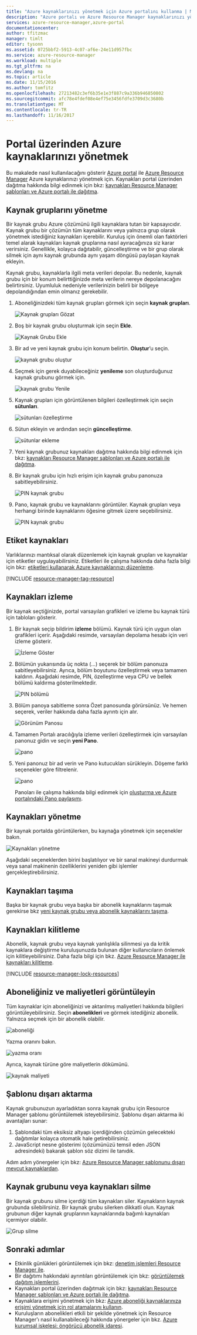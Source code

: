 ```yaml
---
title: "Azure kaynaklarınızı yönetmek için Azure portalını kullanma | Microsoft Docs"
description: "Azure portalı ve Azure Resource Manager kaynaklarınızı yönetmek için kullanın. Kaynakları izlemek için Panolar ile çalışmaya nasıl gösterir."
services: azure-resource-manager,azure-portal
documentationcenter: 
author: tfitzmac
manager: timlt
editor: tysonn
ms.assetid: 0725bbf2-5913-4c07-af6e-24e11d957fbc
ms.service: azure-resource-manager
ms.workload: multiple
ms.tgt_pltfrm: na
ms.devlang: na
ms.topic: article
ms.date: 11/15/2016
ms.author: tomfitz
ms.openlocfilehash: 27213482c3ef6b35e1e3f887c9a336b946850802
ms.sourcegitcommit: afc78e4fdef08e4ef75e3456fdfe3709d3c3680b
ms.translationtype: MT
ms.contentlocale: tr-TR
ms.lasthandoff: 11/16/2017
---
```

# <a name="manage-azure-resources-through-portal"></a>Portal üzerinden Azure kaynaklarınızı yönetmek

Bu makalede nasıl kullanılacağını gösterir [Azure portal](https://portal.azure.com) ile [Azure Resource Manager](resource-group-overview.md) Azure kaynaklarınızı yönetmek için. Kaynakları portal üzerinden dağıtma hakkında bilgi edinmek için bkz: [kaynakları Resource Manager şablonları ve Azure portalı ile dağıtma](resource-group-template-deploy-portal.md).

## <a name="manage-resource-groups"></a>Kaynak gruplarını yönetme

Bir kaynak grubu Azure çözümünü ilgili kaynaklara tutan bir kapsayıcıdır. Kaynak grubu bir çözümün tüm kaynaklarını veya yalnızca grup olarak yönetmek istediğiniz kaynakları içerebilir. Kuruluş için önemli olan faktörleri temel alarak kaynakları kaynak gruplarına nasıl ayıracağınıza siz karar verirsiniz. Genellikle, kolayca dağıtabilir, güncelleştirme ve bir grup olarak silmek için aynı kaynak grubunda aynı yaşam döngüsü paylaşan kaynak ekleyin. 

Kaynak grubu, kaynaklarla ilgili meta verileri depolar. Bu nedenle, kaynak grubu için bir konum belirttiğinizde meta verilerin nereye depolanacağını belirtirsiniz. Uyumluluk nedeniyle verilerinizin belirli bir bölgeye depolandığından emin olmanız gerekebilir.

1. Aboneliğinizdeki tüm kaynak grupları görmek için seçin **kaynak grupları**.
   
    ![Kaynak grupları Gözat](./media/resource-group-portal/browse-groups.png)
2. Boş bir kaynak grubu oluşturmak için seçin **Ekle**.
   
    ![Kaynak Grubu Ekle](./media/resource-group-portal/add-resource-group.png)
3. Bir ad ve yeni kaynak grubu için konum belirtin. **Oluştur**’u seçin.
   
    ![kaynak grubu oluştur](./media/resource-group-portal/create-empty-group.png)
4. Seçmek için gerek duyabileceğiniz **yenileme** son oluşturduğunuz kaynak grubunu görmek için.
   
    ![kaynak grubu Yenile](./media/resource-group-portal/refresh-resource-groups.png)
5. Kaynak grupları için görüntülenen bilgileri özelleştirmek için seçin **sütunları**.
   
    ![sütunları özelleştirme](./media/resource-group-portal/select-columns.png)
6. Sütun ekleyin ve ardından seçin **güncelleştirme**.
   
    ![sütunlar ekleme](./media/resource-group-portal/add-columns.png)
7. Yeni kaynak grubunuz kaynakları dağıtma hakkında bilgi edinmek için bkz: [kaynakları Resource Manager şablonları ve Azure portalı ile dağıtma](resource-group-template-deploy-portal.md).
8. Bir kaynak grubu için hızlı erişim için kaynak grubu panonuza sabitleyebilirsiniz.
   
    ![PIN kaynak grubu](./media/resource-group-portal/pin-group.png)
9. Pano, kaynak grubu ve kaynaklarını görüntüler. Kaynak grupları veya herhangi birinde kaynaklarını öğesine gitmek üzere seçebilirsiniz.
   
    ![PIN kaynak grubu](./media/resource-group-portal/show-resource-group-dashboard.png)

## <a name="tag-resources"></a>Etiket kaynakları
Varlıklarınızı mantıksal olarak düzenlemek için kaynak grupları ve kaynaklar için etiketler uygulayabilirsiniz. Etiketleri ile çalışma hakkında daha fazla bilgi için bkz: [etiketleri kullanarak Azure kaynaklarınızı düzenleme](resource-group-using-tags.md).

[!INCLUDE [resource-manager-tag-resource](../../includes/resource-manager-tag-resources.md)]

## <a name="monitor-resources"></a>Kaynakları izleme
Bir kaynak seçtiğinizde, portal varsayılan grafikleri ve izleme bu kaynak türü için tabloları gösterir.

1. Bir kaynak seçip bildirim **izleme** bölümü. Kaynak türü için uygun olan grafikleri içerir. Aşağıdaki resimde, varsayılan depolama hesabı için veri izleme gösterir.
   
    ![İzleme Göster](./media/resource-group-portal/show-monitoring.png)
2. Bölümün yukarısında üç nokta (...) seçerek bir bölüm panonuza sabitleyebilirsiniz. Ayrıca, bölüm boyutunu özelleştirmek veya tamamen kaldırın. Aşağıdaki resimde, PIN, özelleştirme veya CPU ve bellek bölümü kaldırma gösterilmektedir.
   
    ![PIN bölümü](./media/resource-group-portal/pin-cpu-section.png)
3. Bölüm panoya sabitleme sonra Özet panosunda görürsünüz. Ve hemen seçerek, veriler hakkında daha fazla ayrıntı için alır.
   
    ![Görünüm Panosu](./media/resource-group-portal/view-startboard.png)
4. Tamamen Portalı aracılığıyla izleme verileri özelleştirmek için varsayılan panonuz gidin ve seçin **yeni Pano**.
   
    ![pano](./media/resource-group-portal/dashboard.png)
5. Yeni panonuz bir ad verin ve Pano kutucukları sürükleyin. Döşeme farklı seçenekler göre filtrelenir.
   
    ![pano](./media/resource-group-portal/create-dashboard.png)
   
     Panoları ile çalışma hakkında bilgi edinmek için [oluşturma ve Azure portalındaki Pano paylaşımı](../azure-portal/azure-portal-dashboards.md).

## <a name="manage-resources"></a>Kaynakları yönetme
Bir kaynak portalda görüntülerken, bu kaynağa yönetmek için seçenekler bakın.

![Kaynakları yönetme](./media/resource-group-portal/manage-resources.png)

Aşağıdaki seçeneklerden birini başlatılıyor ve bir sanal makineyi durdurmak veya sanal makinenin özelliklerini yeniden gibi işlemler gerçekleştirebilirsiniz.

## <a name="move-resources"></a>Kaynakları taşıma
Başka bir kaynak grubu veya başka bir abonelik kaynaklarını taşımak gerekirse bkz [yeni kaynak grubu veya abonelik kaynaklarını taşıma](resource-group-move-resources.md).

## <a name="lock-resources"></a>Kaynakları kilitleme
Abonelik, kaynak grubu veya kaynak yanlışlıkla silinmesi ya da kritik kaynaklara değiştirme kuruluşunuzda bulunan diğer kullanıcıların önlemek için kilitleyebilirsiniz. Daha fazla bilgi için bkz. [Azure Resource Manager ile kaynakları kilitleme](resource-group-lock-resources.md).

[!INCLUDE [resource-manager-lock-resources](../../includes/resource-manager-lock-resources.md)]

## <a name="view-your-subscription-and-costs"></a>Aboneliğiniz ve maliyetleri görüntüleyin
Tüm kaynaklar için aboneliğinizi ve aktarılmış maliyetleri hakkında bilgileri görüntüleyebilirsiniz. Seçin **abonelikleri** ve görmek istediğiniz abonelik. Yalnızca seçmek için bir abonelik olabilir.

![aboneliği](./media/resource-group-portal/select-subscription.png)

Yazma oranını bakın.

![yazma oranı](./media/resource-group-portal/burn-rate.png)

Ayrıca, kaynak türüne göre maliyetlerin dökümünü.

![kaynak maliyeti](./media/resource-group-portal/cost-by-resource.png)

## <a name="export-template"></a>Şablonu dışarı aktarma
Kaynak grubunuzun ayarladıktan sonra kaynak grubu için Resource Manager şablonu görüntülemek isteyebilirsiniz. Şablonu dışarı aktarma iki avantajları sunar:

1. Şablondaki tüm eksiksiz altyapı içerdiğinden çözümün gelecekteki dağıtımlar kolayca otomatik hale getirebilirsiniz.
2. JavaScript nesne gösterimi (çözümünüzü temsil eden JSON adresindeki) bakarak şablon söz dizimi ile tanıdık.

Adım adım yönergeler için bkz: [Azure Resource Manager şablonunu dışarı mevcut kaynaklardan](resource-manager-export-template.md).

## <a name="delete-resource-group-or-resources"></a>Kaynak grubunu veya kaynakları silme
Bir kaynak grubunu silme içerdiği tüm kaynakları siler. Kaynakların kaynak grubunda silebilirsiniz. Bir kaynak grubu silerken dikkatli olun. Kaynak grubunun diğer kaynak gruplarının kaynaklarında bağımlı kaynakları içermiyor olabilir.

![Grup silme](./media/resource-group-portal/delete-group.png)

## <a name="next-steps"></a>Sonraki adımlar
* Etkinlik günlükleri görüntülemek için bkz: [denetim işlemleri Resource Manager ile](resource-group-audit.md).
* Bir dağıtımı hakkındaki ayrıntıları görüntülemek için bkz: [görüntülemek dağıtım işlemlerini](resource-manager-deployment-operations.md).
* Kaynakları portal üzerinden dağıtmak için bkz: [kaynakları Resource Manager şablonları ve Azure portalı ile dağıtma](resource-group-template-deploy-portal.md).
* Kaynaklara erişimi yönetmek için bkz: [Azure aboneliği kaynaklarınıza erişimi yönetmek için rol atamalarını kullanın](../active-directory/role-based-access-control-configure.md).
* Kuruluşların abonelikleri etkili bir şekilde yönetmek için Resource Manager'ı nasıl kullanabileceği hakkında yönergeler için bkz. [Azure kurumsal iskelesi: öngörücü abonelik idaresi](resource-manager-subscription-governance.md).

